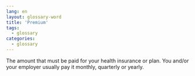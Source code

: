 ```yaml
---
lang: en
layout: glossary-word
title: 'Premium'
tags:
  - glossary
categories:
  - glossary
---
```

The amount that must be paid for your health insurance or plan. You and/or your employer usually pay it monthly, quarterly or yearly.